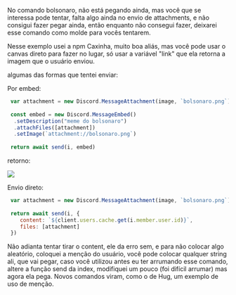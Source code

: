 No comando bolsonaro, não está pegando ainda, mas você que se interessa pode tentar, falta algo ainda no envio de attachments, e não consigui fazer pegar ainda, então enquanto não consegui fazer, deixarei esse comando como molde para vocês tentarem.

Nesse exemplo usei a npm Caxinha, muito boa aliás, mas você pode usar o canvas direto para fazer no lugar, só usar a variável "link" que ela retorna a imagem que o usuário enviou.

algumas das formas que tentei enviar:

Por embed: 

```js
 var attachment = new Discord.MessageAttachment(image, `bolsonaro.png`);
  
 const embed = new Discord.MessageEmbed()
  .setDescription("meme do bolsonaro")
  .attachFiles([attachment])
  .setImage(`attachment://bolsonaro.png`)
    
 return await send(i, embed)
```
retorno: 

<img src="https://i.ibb.co/dQJYCD6/BB83-DF62-F433-4445-95-D3-8-B475-B95-E5-D7.jpg">

Envio direto:

```js
 var attachment = new Discord.MessageAttachment(image, `bolsonaro.png`);
 
 return await send(i, { 
    content: `${client.users.cache.get(i.member.user.id)}`, 
    files: [attachment]
 })
```

Não adianta tentar tirar o content, ele da erro sem, e para não colocar algo aleatório, coloquei a menção do usuário, você pode colocar qualquer string ali, que vai pegar, caso você utilizou antes eu ter arrumando esse comando, altere a função send da index, modifiquei um pouco (foi difícil arrumar) mas agora ela pega.
Novos comandos viram, como o de Hug, um exemplo de uso de menção. 
